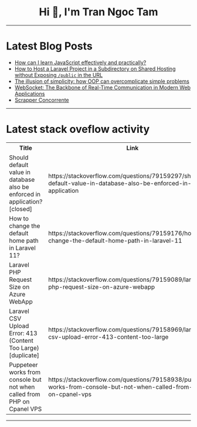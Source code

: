 <h1 align="center">Hi 👋, I'm Tran Ngoc Tam</h1>

---

# Latest Blog Posts 
<!-- BLOG-POST-LIST:START -->
- [How can I learn JavaScript effectively and practically?](https://dev.to/sangeetha_stephen_84e4c07/how-can-i-learn-javascript-effectively-and-practically-3oo6)
- [How to Host a Laravel Project in a Subdirectory on Shared Hosting without Exposing `/public` in the URL](https://dev.to/msnmongare/how-to-host-a-laravel-project-in-a-subdirectory-on-shared-hosting-without-exposing-public-in-the-url-50cp)
- [The illusion of simplicity: how OOP can overcomplicate simple problems](https://dev.to/prahladyeri/the-illusion-of-simplicity-how-oop-can-overcomplicate-simple-problems-23nf)
- [WebSocket: The Backbone of Real-Time Communication in Modern Web Applications](https://dev.to/abhishekjaiswal_4896/websocket-the-backbone-of-real-time-communication-in-modern-web-applications-3b28)
- [Scrapper Concorrente](https://dev.to/ionnss/scrapper-concorrente-hl3)
<!-- BLOG-POST-LIST:END -->

---

# Latest stack oveflow activity
<table>
  <tr><th>Title</th><th>Link</th></tr>
  <!-- STACKOVERFLOW:START --><tr><td>Should default value in database also be enforced in application? [closed]</td><td>https://stackoverflow.com/questions/79159297/should-default-value-in-database-also-be-enforced-in-application</td></tr><tr><td>How to change the default home path in Laravel 11?</td><td>https://stackoverflow.com/questions/79159176/how-to-change-the-default-home-path-in-laravel-11</td></tr><tr><td>Laravel PHP Request Size on Azure WebApp</td><td>https://stackoverflow.com/questions/79159089/laravel-php-request-size-on-azure-webapp</td></tr><tr><td>Laravel CSV Upload Error: 413 &lpar;Content Too Large&rpar; [duplicate]</td><td>https://stackoverflow.com/questions/79158969/laravel-csv-upload-error-413-content-too-large</td></tr><tr><td>Puppeteer works from console but not when called from PHP on Cpanel VPS</td><td>https://stackoverflow.com/questions/79158938/puppeteer-works-from-console-but-not-when-called-from-php-on-cpanel-vps</td></tr><!-- STACKOVERFLOW:END -->
</table>

---


